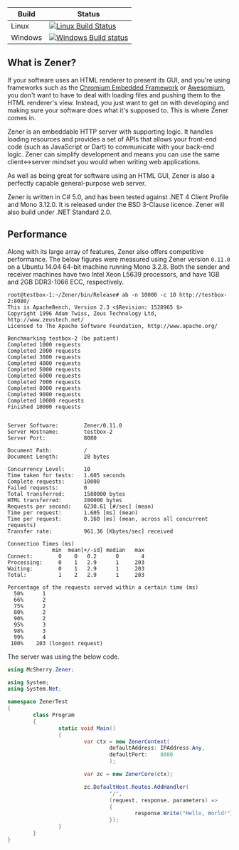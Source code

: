 |  Build  |  Status  |
|---------|----------|
|  Linux  | [![Linux Build Status](https://travis-ci.org/McSherry/Zener.svg?branch=develop)](https://travis-ci.org/McSherry/Zener)
| Windows | [![Windows Build status](https://ci.appveyor.com/api/projects/status/ywnl2go7njqeeik0/branch/develop?svg=true)](https://ci.appveyor.com/project/McSherry/zener) |

## What is Zener?

If your software uses an HTML renderer to present its GUI, and you're using frameworks such as the [Chromium Embedded Framework](https://code.google.com/p/chromiumembedded/) or [Awesomium](http://www.awesomium.com/), you don't want to have to deal with loading files and pushing them to the HTML renderer's view. Instead, you just want to get on with developing and making sure your software does what it's supposed to. This is where Zener comes in.

Zener is an embeddable HTTP server with supporting logic. It handles loading resources and provides a set of APIs that allows your front-end code (such as JavaScript or Dart) to communicate with your back-end logic. Zener can simplify development and means you can use the same client&harr;server mindset you would when writing web applications.

As well as being great for software using an HTML GUI, Zener is also a perfectly capable general-purpose web server.

Zener is written in C# 5.0, and has been tested against .NET 4 Client Profile and Mono 3.12.0. It is released under the BSD 3-Clause licence. Zener will also build under .NET Standard 2.0.

## Performance

Along with its large array of features, Zener also offers competitive performance. The below figures were measured using Zener version `0.11.0` on a Ubuntu 14.04 64-bit machine running Mono 3.2.8.  Both the sender and receiver machines have two Intel Xeon L5639 processors, and have 1GB and 2GB DDR3-1066 ECC, respectively.

```
root@testbox-1:~/Zener/bin/Release# ab -n 10000 -c 10 http://testbox-2:8080/
This is ApacheBench, Version 2.3 <$Revision: 1528965 $>
Copyright 1996 Adam Twiss, Zeus Technology Ltd, http://www.zeustech.net/
Licensed to The Apache Software Foundation, http://www.apache.org/

Benchmarking testbox-2 (be patient)
Completed 1000 requests
Completed 2000 requests
Completed 3000 requests
Completed 4000 requests
Completed 5000 requests
Completed 6000 requests
Completed 7000 requests
Completed 8000 requests
Completed 9000 requests
Completed 10000 requests
Finished 10000 requests


Server Software:        Zener/0.11.0
Server Hostname:        testbox-2
Server Port:            8080

Document Path:          /
Document Length:        28 bytes

Concurrency Level:      10
Time taken for tests:   1.605 seconds
Complete requests:      10000
Failed requests:        0
Total transferred:      1580000 bytes
HTML transferred:       280000 bytes
Requests per second:    6230.61 [#/sec] (mean)
Time per request:       1.605 [ms] (mean)
Time per request:       0.160 [ms] (mean, across all concurrent requests)
Transfer rate:          961.36 [Kbytes/sec] received

Connection Times (ms)
              min  mean[+/-sd] median   max
Connect:        0    0   0.2      0       4
Processing:     0    1   2.9      1     203
Waiting:        0    1   2.9      1     203
Total:          1    2   2.9      1     203

Percentage of the requests served within a certain time (ms)
  50%      1
  66%      2
  75%      2
  80%      2
  90%      2
  95%      3
  98%      3
  99%      4
 100%    203 (longest request)
```

The server was using the below code.

```c#
using McSherry.Zener;

using System;
using System.Net;

namespace ZenerTest
{
        class Program
        {
                static void Main()
                {
                        var ctx = new ZenerContext(
                                defaultAddress: IPAddress.Any,
                                defaultPort:    8080
                                );

                        var zc = new ZenerCore(ctx);

                        zc.DefaultHost.Routes.AddHandler(
                                "/",
                                (request, response, parameters) =>
                                {
                                        response.Write("Hello, World!");
                                });
                }
        }
}

```
